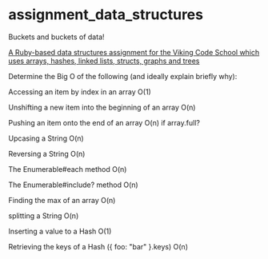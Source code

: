 # assignment_data_structures
Buckets and buckets of data!

[A Ruby-based data structures assignment for the Viking Code School which uses arrays, hashes, linked lists, structs, graphs and trees](http://www.vikingcodeschool.com)

Determine the Big O of the following (and ideally explain briefly why):

Accessing an item by index in an array
O(1)

Unshifting a new item into the beginning of an array
O(n)

Pushing an item onto the end of an array
O(n) if array.full?

Upcasing a String
O(n)

Reversing a String
O(n)

The Enumerable#each method
O(n)

The Enumerable#include? method
O(n)

Finding the max of an array
O(n)

splitting a String
O(n)

Inserting a value to a Hash
O(1)

Retrieving the keys of a Hash ({ foo: "bar" }.keys)
O(n)